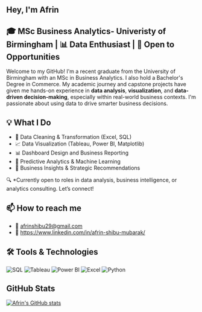 ## Hey, I'm Afrin

## 🎓 MSc Business Analytics- Univeristy of Birmingham | 📊 Data Enthusiast | 💼 Open to Opportunities

Welcome to my GitHub! I'm a recent graduate from the University of Birmingham with an MSc in Business Analytics. I also hold a Bachelor's Degree in Commerce. My academic journey and capstone projects have given me hands-on experience in **data analysis**, **visualization**, and **data-driven decision-making**, especially within real-world business contexts. I'm passionate about using data to drive smarter business decisions.

## 💡 What I Do
- 🧹 Data Cleaning & Transformation (Excel, SQL)
- 📈 Data Visualization (Tableau, Power BI, Matplotlib)
- 📊 Dashboard Design and Business Reporting
- 🤖 Predictive Analytics & Machine Learning 
- 🧠 Business Insights & Strategic Recommendations

🔍 *Currently open to roles in data analysis, business intelligence, or analytics consulting. Let’s connect! 

## 📫 How to reach me
- 📧 afrinshibu29@gmail.com
- 💼 https://www.linkedin.com/in/afrin-shibu-mubarak/ 

## 🛠️ Tools & Technologies
![SQL](https://img.shields.io/badge/-SQL-4479A1?style=flat-square&logo=postgresql&logoColor=white)
![Tableau](https://img.shields.io/badge/-Tableau-E97627?style=flat-square&logo=tableau&logoColor=white)
![Power BI](https://img.shields.io/badge/-Power%20BI-F2C811?style=flat-square&logo=powerbi&logoColor=black)
![Excel](https://img.shields.io/badge/-Excel-217346?style=flat-square&logo=microsoft-excel&logoColor=white)
![Python](https://img.shields.io/badge/-Python-3776AB?style=flat-square&logo=python&logoColor=white)

## GitHub Stats
[![Afrin's GitHub stats](https://github-readme-stats.vercel.app/api?username=afrinshibu)](https://github.com/afrinshibu/github-readme-stats)


